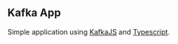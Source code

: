 ## Kafka App

Simple application using [KafkaJS](https://kafka.js.org/) and [Typescript](https://www.typescriptlang.org/).
